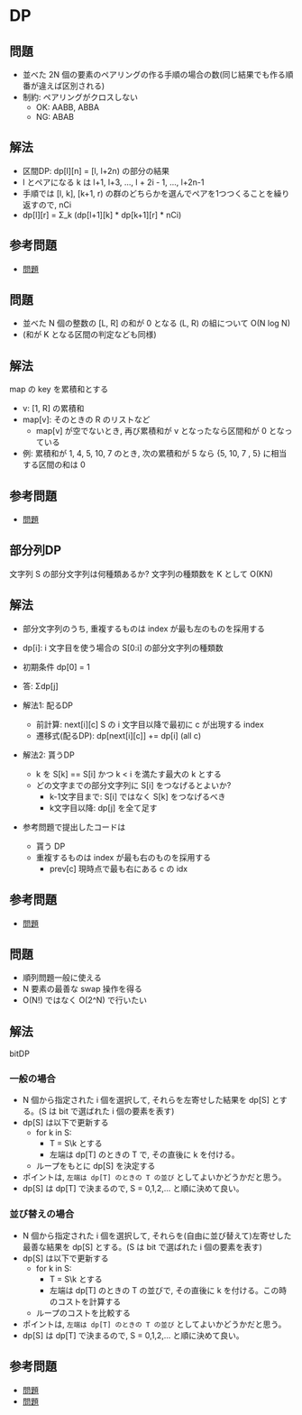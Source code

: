 # DP

## 問題

- 並べた 2N 個の要素のペアリングの作る手順の場合の数(同じ結果でも作る順番が違えば区別される)
- 制約: ペアリングがクロスしない
  - OK: AABB, ABBA
  - NG: ABAB

## 解法

- 区間DP: dp[l][n] = [l, l+2n) の部分の結果
- l とペアになる k は l+1, l+3, ..., l + 2i - 1, ..., l+2n-1
- 手順では [l, k], [k+1, r) の群のどちらかを選んでペアを1つつくることを繰り返すので, nCi
- dp[l][r] = Σ_k (dp[l+1][k] * dp[k+1][r] * nCi)

## 参考問題

- [問題](https://atcoder.jp/contests/abc217/tasks/abc217_f)

## 問題

- 並べた N 個の整数の [L, R] の和が 0 となる (L, R) の組について O(N log N)
- (和が K となる区間の判定なども同様)

## 解法

map の key を累積和とする

- v: [1, R] の累積和
- map[v]: そのときの R のリストなど
  - map[v] が空でないとき, 再び累積和が v となったなら区間和が 0 となっている
- 例: 累積和が 1, 4, 5, 10, 7 のとき, 次の累積和が 5 なら {5, 10, 7 , 5} に相当する区間の和は 0

## 参考問題

- [問題](https://atcoder.jp/contests/abc230/tasks/abc230_f)

## 部分列DP

文字列 S の部分文字列は何種類あるか?
文字列の種類数を K として O(KN)

## 解法

- 部分文字列のうち, 重複するものは index が最も左のものを採用する
- dp[i]: i 文字目を使う場合の S[0:i] の部分文字列の種類数
- 初期条件 dp[0] = 1
- 答: Σdp[j]
- 解法1: 配るDP
  - 前計算: next[i][c] S の i 文字目以降で最初に c が出現する index
  - 遷移式(配るDP): dp[next[i][c]] += dp[i] (all c)
- 解法2: 貰うDP
  - k を S[k] == S[i] かつ k < i を満たす最大の k とする
  - どの文字までの部分文字列に S[i] をつなげるとよいか?
    - k-1文字目まで: S[i] ではなく S[k] をつなげるべき
    - k文字目以降: dp[j] を全て足す

- 参考問題で提出したコードは
  - 貰う DP
  - 重複するものは index が最も右のものを採用する
    - prev[c] 現時点で最も右にある c の idx

## 参考問題

- [問題](https://atcoder.jp/contests/abc214/tasks/abc214_f)

## 問題

- 順列問題一般に使える
- N 要素の最善な swap 操作を得る
- O(N!) ではなく O(2^N) で行いたい

## 解法

bitDP

### 一般の場合

- N 個から指定された i 個を選択して, それらを左寄せした結果を dp[S] とする。(S は bit で選ばれた i 個の要素を表す)
- dp[S] は以下で更新する
  - for k in S:
    - T = S\k とする
    - 左端は dp[T] のときの T で, その直後に k を付ける。
  - ループをもとに dp[S] を決定する
- ポイントは, `左端は dp[T] のときの T の並び` としてよいかどうかだと思う。
- dp[S] は dp[T] で決まるので, S = 0,1,2,... と順に決めて良い。

### 並び替えの場合

- N 個から指定された i 個を選択して, それらを(自由に並び替えて)左寄せした最善な結果を dp[S] とする。(S は bit で選ばれた i 個の要素を表す)
- dp[S] は以下で更新する
  - for k in S:
    - T = S\k とする
    - 左端は dp[T] のときの T の並びで, その直後に k を付ける。この時のコストを計算する
  - ループのコストを比較する
- ポイントは, `左端は dp[T] のときの T の並び` としてよいかどうかだと思う。
- dp[S] は dp[T] で決まるので, S = 0,1,2,... と順に決めて良い。

## 参考問題

- [問題](https://atcoder.jp/contests/abc232/tasks/abc232_f)
- [問題](https://atcoder.jp/contests/abc199/tasks/abc199_e)
